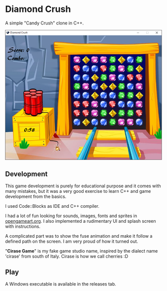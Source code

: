 # Diamond Crush

A simple "Candy Crush" clone in C++.

![demo](https://github.com/kingcla/diamond-crush/blob/master/demo/screen.png)

## Development

This game development is purely for educational purpose and it comes with many mistakes, but it was a very good exercise to learn C++ and game development from the basics.

I used Code::Blocks as IDE and C++ compiler.

I had a lot of fun looking for sounds, images, fonts and sprites in [opengameart.org](https://opengameart.org). I also implemented a rudimentary UI and splash screen with instructions.

A complicated part was to show the fuse animation and make it follow a defined path on the screen. I am very proud of how it turned out.

"**Cirase Game**" is my fake game studio name, inspired by the dialect name 'cirase' from south of Italy. Cirase is how we call cherries :D

## Play

A Windows executable is available in the releases tab.
